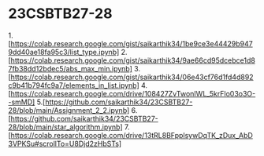 # 23CSBTB27-28
1.[https://colab.research.google.com/gist/saikarthik34/1be9ce3e44429b9479dd40ae18fa95c3/list_type.ipynb]
2.[https://colab.research.google.com/gist/saikarthik34/9ae66cd95dcebce1d87fb38dd12bdec5/abs_max_min.ipynb]
3.[https://colab.research.google.com/gist/saikarthik34/06e43cf76d1fd4d892c9b41b794fc9a7/elements_in_list.ipynb]
4.[https://colab.research.google.com/drive/108427ZvTwonIWL_5krFlo03o3O--smMD]
5.[https://github.com/saikarthik34/23CSBTB27-28/blob/main/Assignment_2_2.ipynb]
6.[https://github.com/saikarthik34/23CSBTB27-28/blob/main/star_algorithm.ipynb]
7.[https://colab.research.google.com/drive/13tRL8BFpplsywDqTK_zDux_AbD3VPKSu#scrollTo=U8Djd2zHbSTs]
